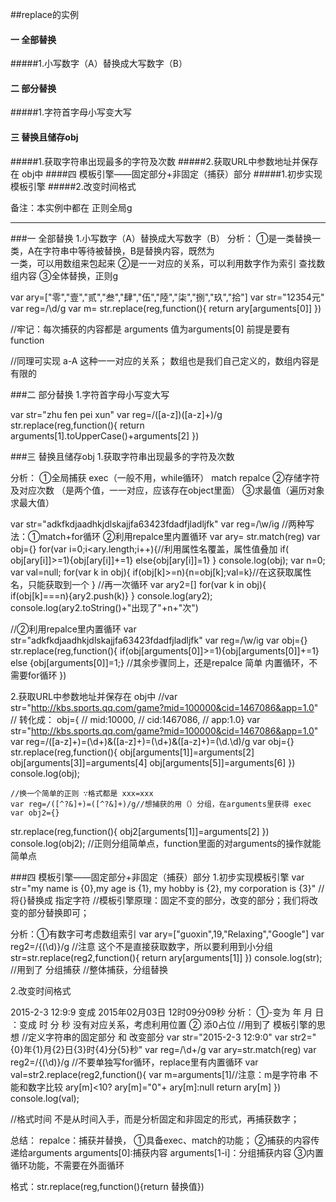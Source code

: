 ##replace的实例
#### 一 全部替换
#####1.小写数字（A）替换成大写数字（B）
#### 二 部分替换
#####1.字符首字母小写变大写
#### 三 替换且储存obj
#####1.获取字符串出现最多的字符及次数
#####2.获取URL中参数地址并保存在 obj中
####四 模板引擎——固定部分+非固定（捕获）部分
#####1.初步实现模板引擎
#####2.改变时间格式

备注：本实例中都在 正则全局g

__________________________________

###一 全部替换
1.小写数字（A）替换成大写数字（B）
 分析：
 ①是一类替换一类，A在字符串中等待被替换，B是替换内容，既然为   
   一类，可以用数组来包起来
 ②是一一对应的关系，可以利用数字作为索引 查找数组内容
  ③全体替换，正则g

var ary=["零","壹","贰","叁","肆","伍","陸","柒","捌","玖","拾"]
var str="12354元"
var reg=/\d/g
var m= str.replace(reg,function(){
        return ary[arguments[0]]
    })

//牢记：每次捕获的内容都是 arguments  值为arguments[0]  前提是要有 function

 //同理可实现 a-A 这种一一对应的关系； 数组也是我们自己定义的，数组内容是有限的

###二 部分替换
1.字符首字母小写变大写

  var str="zhu fen pei xun"
    var reg=/([a-z])([a-z]+)/g
    str.replace(reg,function(){
       return arguments[1].toUpperCase()+arguments[2]
    })
 
###三 替换且储存obj
1.获取字符串出现最多的字符及次数

分析：
①全局捕获  exec（一般不用，while循环） match repalce
②存储字符及对应次数 （是两个值，一一对应，应该存在object里面）
③求最值（遍历对象 求最大值）

var str="adkfkdjaadhkjdlskajjfa63423fdadfjladljfk"
 var reg=/\w/ig
//两种写法：①match+for循环 ②利用repalce里内置循环
var ary= str.match(reg)
var obj={}
for(var i=0;i<ary.length;i++){//利用属性名覆盖，属性值叠加
  if( obj[ary[i]]>=1){obj[ary[i]]+=1}
        else{obj[ary[i]]=1}
    }
 console.log(obj);
 var n=0;
 var val=null;
 for(var k in obj){
    if(obj[k]>=n){n=obj[k];val=k}//在这获取属性名，只能获取到一个
}
 //再一次循环
var ary2=[]
 for(var k in obj){
     if(obj[k]===n){ary2.push(k)}
 }
 console.log(ary2);
 console.log(ary2.toString()+"出现了"+n+"次")


 //②利用repalce里内置循环
 var str="adkfkdjaadhkjdlskajjfa63423fdadfjladljfk"
 var reg=/\w/ig
 var obj={}
    str.replace(reg,function(){
        if(obj[arguments[0]]>=1){obj[arguments[0]]+=1}
        else {obj[arguments[0]]=1;}
        //其余步骤同上，还是repalce 简单  内置循环，不需要for循环
    })


2.获取URL中参数地址并保存在 obj中
//var str="http://kbs.sports.qq.com/game?mid=100000&cid=1467086&app=1.0"
// 转化成：   obj={
//          mid:10000,
//          cid:1467086,
//          app:1.0}
    var str="http://kbs.sports.qq.com/game?mid=100000&cid=1467086&app=1.0"
    var reg=/([a-z]+)=(\d+)&([a-z]+)=(\d+)&([a-z]+)=(\d.\d)/g
 var obj={}
    str.replace(reg,function(){
      obj[arguments[1]]=arguments[2]
        obj[arguments[3]]=arguments[4]
        obj[arguments[5]]=arguments[6]
    })
 console.log(obj);

    //换一个简单的正则 ∵格式都是 xxx=xxx
    var reg=/([^?&]+)=([^?&]+)/g//想捕获的用（）分组，在arguments里获得 exec
    var obj2={}
 str.replace(reg,function(){
     obj2[arguments[1]]=arguments[2]
    })
 console.log(obj2);
    //正则分组简单点，function里面的对arguments的操作就能简单点

###四 模板引擎——固定部分+非固定（捕获）部分
 1.初步实现模板引擎
var str="my name is {0},my age is {1}, my hobby is {2}, my corporation is {3}"
 //将{}替换成 指定字符
 //模板引擎原理：固定不变的部分，改变的部分；我们将改变的部分替换即可；

 分析：①有数字可考虑数组索引
 var ary=["guoxin",19,"Relaxing","Google"]
 var reg2=/{(\d)}/g  //注意 这个不是直接获取数字，所以要利用到小分组
 str=str.replace(reg2,function(){
     return ary[arguments[1]]
 })
 console.log(str);
 //用到了 分组捕获
 //整体捕获，分组替换


 2.改变时间格式

 2015-2-3 12:9:9   变成   2015年02月03日  12时09分09秒
分析：
①-变为 年 月 日   ：变成 时 分 秒  没有对应关系，考虑利用位置
② 添0占位
//用到了 模板引擎的思想
//定义字符串的固定部分 和 改变部分
 var str="2015-2-3 12:9:0"
 var str2="{0}年{1}月{2}日{3}时{4}分{5}秒"
 var reg=/\d+/g
 var ary=str.match(reg)
 var reg2=/{(\d)}/g
 //不要单独写for循环，replace里有内置循环
 var val=str2.replace(reg2,function(){
     var m=arguments[1]//注意：m是字符串 不能和数字比较
     ary[m]<10? ary[m]="0"+ ary[m]:null
     return ary[m]
 })
 console.log(val);

//格式时间 不是从时间入手，而是分析固定和非固定的形式，再捕获数字；






总结：
repalce：捕获并替换，
        ①具备exec、match的功能；
 ②捕获的内容传递给arguments
arguments[0]:捕获内容
arguments[1-i]：分组捕获内容
③内置循环功能，不需要在外面循环

格式：str.replace(reg,function(){return 替换值})